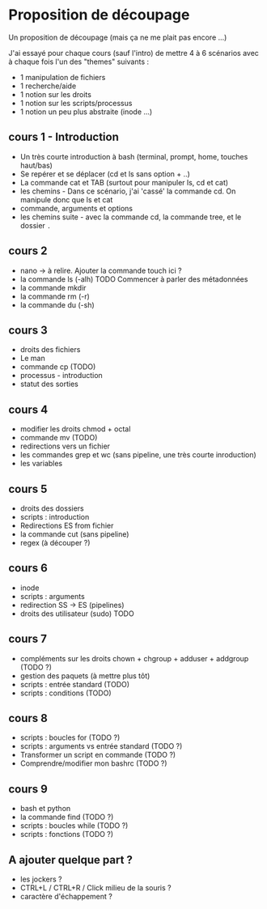 # Proposition de découpage

Un proposition de découpage (mais ça ne me plait pas encore ...)

J'ai essayé pour chaque cours (sauf l'intro) de mettre 4 à 6 scénarios avec à chaque fois l'un des "themes" suivants :
* 1 manipulation de fichiers
* 1 recherche/aide
* 1 notion sur les droits
* 1 notion sur les scripts/processus
* 1 notion un peu plus abstraite (inode ...)

## cours 1 - Introduction

* Un très courte introduction à bash (terminal, prompt, home, touches haut/bas)
* Se repérer et se déplacer (cd et ls sans option + ..)
* La commande cat et TAB (surtout pour manipuler ls, cd et cat)
* les chemins - Dans ce scénario, j'ai 'cassé' la commande cd. On manipule donc que ls et cat
* commande, arguments et options 
* les chemins suite - avec la commande cd, la commande tree, et le dossier `.` 


## cours 2

* nano -> à relire. Ajouter la commande touch ici ?
* la commande ls (-alh) TODO
  Commencer à parler des métadonnées
* la commande mkdir
* la commande rm (-r)
* la commande du (-sh)



## cours 3
* droits des fichiers
* Le man 
* commande cp (TODO)
* processus - introduction
* statut des sorties

## cours 4
* modifier les droits chmod + octal
* commande mv (TODO)
* redirections vers un fichier
* les commandes grep et wc (sans pipeline, une très courte inroduction)
* les variables

## cours 5
* droits des dossiers
* scripts : introduction
* Redirections ES from fichier
* la commande cut (sans pipeline)
* regex (à découper ?)

## cours 6
* inode
* scripts : arguments
* redirection SS -> ES (pipelines)
* droits des utilisateur (sudo) TODO

## cours 7
* compléments sur les droits chown + chgroup + adduser + addgroup (TODO ?)
* gestion des paquets (à mettre plus tôt)
* scripts : entrée standard (TODO)
* scripts : conditions (TODO)

## cours 8
* scripts : boucles for (TODO ?)
* scripts : arguments vs entrée standard (TODO ?)
* Transformer un script en commande (TODO ?)
* Comprendre/modifier mon bashrc (TODO ?)

## cours 9
* bash et python
* la commande find (TODO ?)
* scripts : boucles while (TODO ?)
* scripts : fonctions (TODO ?)


## A ajouter quelque part ?
* les jockers ?
* CTRL+L / CTRL+R / Click milieu de la souris ?
* caractère d'échappement ?
